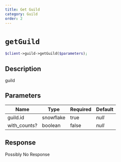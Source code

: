 ```yaml
---
title: Get Guild
category: Guild
order: 2
---
```


# `getGuild`

```php
$client->guild->getGuild($parameters);
```

## Description

guild

## Parameters


Name | Type | Required | Default
--- | --- | --- | ---
guild.id | snowflake | true | *null*
with_counts? | boolean | false | *null*

## Response

Possibly No Response

